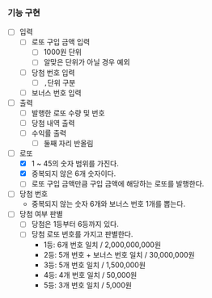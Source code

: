 ### 기능 구현

- [ ] 입력
    - [ ] 로또 구입 금액 입력
        - [ ] 1000원 단위
        - [ ] 알맞은 단위가 아닐 경우 예외
    - [ ] 당첨 번호 입력
        - [ ] `,`단위 구분
    - [ ] 보너스 번호 입력
- [ ] 출력
    - [ ] 발행한 로또 수량 및 번호
    - [ ] 당첨 내역 출력
    - [ ] 수익률 출력
        - [ ] 둘째 자리 반올림
- [ ] 로또
    - [x] 1 ~ 45의 숫자 범위를 가진다.
    - [x] 중복되지 않은 6개 숫자이다.
    - [ ] 로또 구입 금액만큼 구입 금액에 해당하는 로또를 발행한다.
- [ ] 당첨 번호
    - 중복되지 않는 숫자 6개와 보너스 번호 1개를 뽑는다.
- [ ] 당첨 여부 판별
    - [ ] 당첨은 1등부터 6등까지 있다.
    - [ ] 당첨 로또 번호를 가지고 판별한다.
        - 1등: 6개 번호 일치 / 2,000,000,000원
        - 2등: 5개 번호 + 보너스 번호 일치 / 30,000,000원
        - 3등: 5개 번호 일치 / 1,500,000원
        - 4등: 4개 번호 일치 / 50,000원
        - 5등: 3개 번호 일치 / 5,000원
